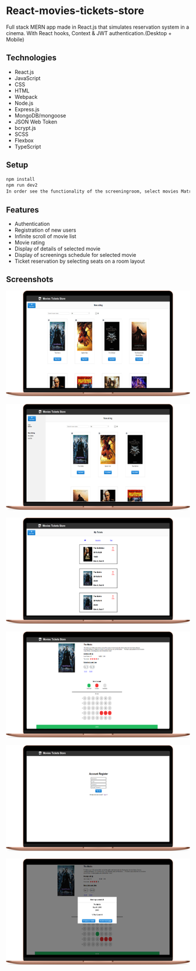 # React-movies-tickets-store

Full stack MERN app made in React.js that simulates reservation system in a cinema. With React hooks, Context & JWT authentication.(Desktop + Mobile)

## Technologies

-   React.js
-   JavaScript
-   CSS
-   HTML
-   Webpack
-   Node.js
-   Express.js
-   MongoDB/mongoose
-   JSON Web Token
-   bcrypt.js
-   SCSS
-   Flexbox
-   TypeScript

## Setup

```bash
npm install
npm run dev2
In order see the functionality of the screeningroom, select movies Matrix or The Godfather
```

## Features

-   Authentication
-   Registration of new users
-   Infinite scroll of movie list
-   Movie rating
-   Display of details of selected movie
-   Display of screenings schedule for selected movie
-   Ticket reservation by selecting seats on a room layout

## Screenshots

![screenshot1](./src/screenshots/Screenshot_11.png)
&nbsp;
&nbsp;
&nbsp;
![screenshot2](./src/screenshots/Screenshot_12.png)
&nbsp;
&nbsp;
&nbsp;
![screenshot3](./src/screenshots/Screenshot_13.png)
&nbsp;
&nbsp;
&nbsp;
![screenshot4](./src/screenshots/Screenshot_14.png)
&nbsp;
&nbsp;
&nbsp;
![screenshot5](./src/screenshots/Screenshot_15.png)
&nbsp;
&nbsp;
&nbsp;
![screenshot6](./src/screenshots/Screenshot_16.png)
&nbsp;
&nbsp;
&nbsp;
